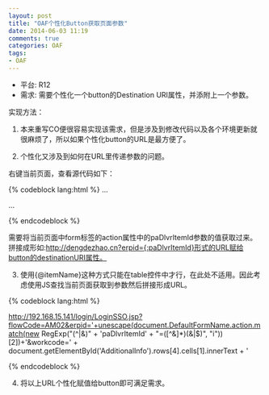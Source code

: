 ```yaml
---
layout: post
title: "OAF个性化Button获取页面参数"
date: 2014-06-03 11:19
comments: true
categories: OAF
tags: 
- OAF
---
```


- 平台: R12    
- 需求: 需要个性化一个button的Destination URI属性，并添附上一个参数。

实现方法：

1. 本来重写CO便很容易实现该需求，但是涉及到修改代码以及各个环境更新就很麻烦了，所以如果个性化button的URL是最方便了。

2. 个性化又涉及到如何在URL里传递参数的问题。  

右键当前页面，查看源代码如下：      

{% codeblock lang:html %}
...

<form id="DefaultFormName" name="DefaultFormName" style="margin:0px" method="POST" action="/OA_HTML/OA.jsp?page=/oracle/apps/pa/deliverable/webui/CrUpDeliverablePG&paCallingPage=DLVLIST&paCallingMode=VIEW&paProjectId=106691&paDeliverableId=113287&paDlvrItemId=106962&&addBreadCrumb=RP&_ti=1696581738&PersonalizationParam=PersonalizationParamAdmin&retainAM=Y&oapc=28">

...

{% endcodeblock %}

需要将当前页面中form标签的action属性中的paDlvrItemId参数的值获取过来。拼接成形如:http://dengdezhao.cn?erpid={:paDlvrItemId}形式的URL赋给button的destinationURI属性。

3. 使用{@itemName}这种方式只能在table控件中才行，在此处不适用。因此考虑使用JS查找当前页面获取到参数然后拼接形成URL。

{% codeblock lang:html %}

http://192.168.15.141/login/LoginSSO.jsp?flowCode=AM02&erpid='+unescape(document.DefaultFormName.action.match(new RegExp("(^|&)" + 'paDlvrItemId' + "=([^&]*)(&|$)", "i"))[2])+'&workcode=' + document.getElementById('AdditionalInfo').rows[4].cells[1].innerText + '

{% endcodeblock %}


4. 将以上URL个性化赋值给button即可满足需求。

